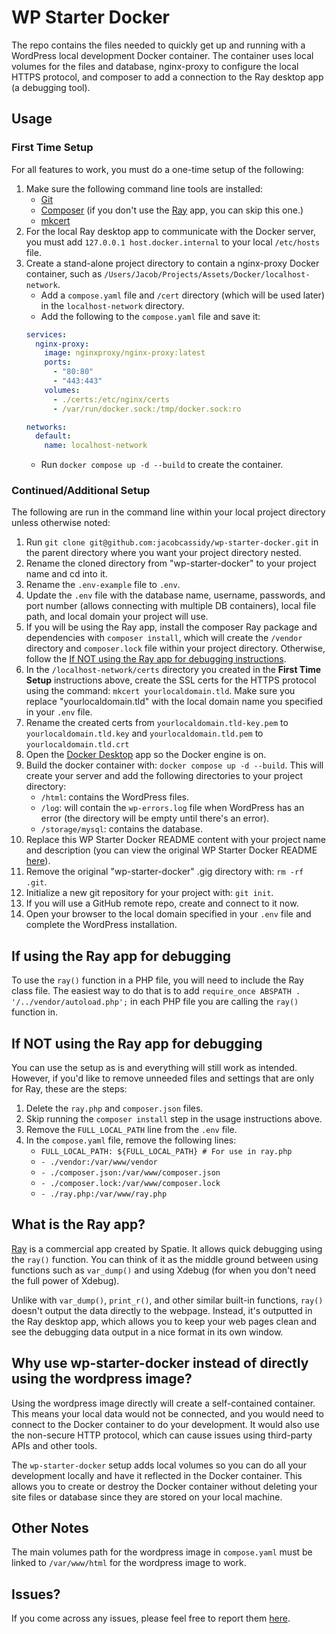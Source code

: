 # WP Starter Docker

The repo contains the files needed to quickly get up and running with a WordPress local development Docker container. The container uses local volumes for the files and database, nginx-proxy to configure the local HTTPS protocol, and composer to add a connection to the Ray desktop app (a debugging tool).

## Usage

### First Time Setup

For all features to work, you must do a one-time setup of the following:

1. Make sure the following command line tools are installed:
    - [Git](https://git-scm.com/book/en/v2/Getting-Started-Installing-Git)
    - [Composer](https://getcomposer.org/download/) (if you don't use the [Ray](https://spatie.be/products/ray) app, you can skip this one.)
    - [mkcert](https://github.com/FiloSottile/mkcert)
2. For the local Ray desktop app to communicate with the Docker server, you must add `127.0.0.1 host.docker.internal` to your local `/etc/hosts` file.
3. Create a stand-alone project directory to contain a nginx-proxy Docker container, such as `/Users/Jacob/Projects/Assets/Docker/localhost-network`.
    - Add a `compose.yaml` file and `/cert` directory (which will be used later) in the `localhost-network` directory.
    - Add the following to the `compose.yaml` file and save it:
    ```yaml
    services:
      nginx-proxy:
        image: nginxproxy/nginx-proxy:latest
        ports:
          - "80:80"
          - "443:443"
        volumes:
          - ./certs:/etc/nginx/certs
          - /var/run/docker.sock:/tmp/docker.sock:ro

    networks:
      default:
        name: localhost-network
      ```
      - Run `docker compose up -d --build` to create the container.

### Continued/Additional Setup

The following are run in the command line within your local project directory unless otherwise noted:

1. Run `git clone git@github.com:jacobcassidy/wp-starter-docker.git` in the parent directory where you want your project directory nested.
2. Rename the cloned directory from "wp-starter-docker" to your project name and cd into it.
3. Rename the `.env-example` file to `.env`.
4. Update the `.env` file with the database name, username, passwords, and port number (allows connecting with multiple DB containers), local file path, and local domain your project will use.
5. If you will be using the Ray app, install the composer Ray package and dependencies with `composer install`, which will create the `/vendor` directory and `composer.lock` file within your project directory. Otherwise, follow the [If NOT using the Ray app for debugging instructions](#if-not-using-the-ray-app-for-debugging).
6. In the `/localhost-network/certs` directory you created in the __First Time Setup__ instructions above, create the SSL certs for the HTTPS protocol using the command: `mkcert yourlocaldomain.tld`. Make sure you replace "yourlocaldomain.tld" with the local domain name you specified in your `.env` file.
7. Rename the created certs from `yourlocaldomain.tld-key.pem` to `yourlocaldomain.tld.key` and `yourlocaldomain.tld.pem` to `yourlocaldomain.tld.crt`
8. Open the [Docker Desktop](https://www.docker.com/products/docker-desktop/) app so the Docker engine is on.
9. Build the docker container with: `docker compose up -d --build`. This will create your server and add the following directories to your project directory:
    - `/html`: contains the WordPress files.
    - `/log`: will contain the `wp-errors.log` file when WordPress has an error (the directory will be empty until there's an error).
    - `/storage/mysql`: contains the database.
10. Replace this WP Starter Docker README content with your project name and description (you can view the original WP Starter Docker README [here](https://github.com/jacobcassidy/wp-starter-docker)).
11. Remove the original "wp-starter-docker" .gig directory with: `rm -rf .git`.
12. Initialize a new git repository for your project with: `git init`.
13. If you will use a GitHub remote repo, create and connect to it now.
14. Open your browser to the local domain specified in your `.env` file and complete the WordPress installation.

## If using the Ray app for debugging

To use the `ray()` function in a PHP file, you will need to include the Ray class file. The easiest way to do that is to add `require_once ABSPATH . '/../vendor/autoload.php';` in each PHP file you are calling the `ray()` function in.

## If NOT using the Ray app for debugging

You can use the setup as is and everything will still work as intended. However, if you'd like to remove unneeded files and settings that are only for Ray, these are the steps:

1. Delete the `ray.php` and `composer.json` files.
2. Skip running the `composer install` step in the usage instructions above.
2. Remove the `FULL_LOCAL_PATH` line from the `.env` file.
3. In the `compose.yaml` file, remove the following lines:
    - `FULL_LOCAL_PATH: ${FULL_LOCAL_PATH} # For use in ray.php`
    - `- ./vendor:/var/www/vendor`
    - `- ./composer.json:/var/www/composer.json`
    - `- ./composer.lock:/var/www/composer.lock`
    - `- ./ray.php:/var/www/ray.php`

## What is the Ray app?

[Ray](https://spatie.be/products/ray) is a commercial app created by Spatie. It allows quick debugging using the `ray()` function. You can think of it as the middle ground between using functions such as `var_dump()` and using Xdebug (for when you don't need the full power of Xdebug).

Unlike with `var_dump()`, `print_r()`, and other similar built-in functions, `ray()` doesn't output the data directly to the webpage. Instead, it's outputted in the Ray desktop app, which allows you to keep your web pages clean and see the debugging data output in a nice format in its own window.

## Why use wp-starter-docker instead of directly using the wordpress image?

Using the wordpress image directly will create a self-contained container. This means your local data would not be connected, and you would need to connect to the Docker container to do your development. It would also use the non-secure HTTP protocol, which can cause issues using third-party APIs and other tools.

The `wp-starter-docker` setup adds local volumes so you can do all your development locally and have it reflected in the Docker container. This allows you to create or destroy the Docker container without deleting your site files or database since they are stored on your local machine.

## Other Notes

The main volumes path for the wordpress image in `compose.yaml` must be linked to `/var/www/html` for the wordpress image to work.

## Issues?

If you come across any issues, please feel free to report them [here](https://github.com/jacobcassidy/wp-starter-docker/issues).

